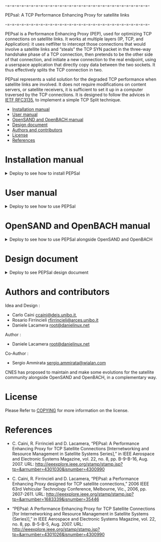 -=-=-=-=-=-=-=-=-=-=-=-=-=-=-=-=-=-=-=-=-=-=-=-=-=-=-=-=-=-=-

PEPsal: A TCP Performance Enhancing Proxy for satellite links

-=-=-=-=-=-=-=-=-=-=-=-=-=-=-=-=-=-=-=-=-=-=-=-=-=-=-=-=-=-=-

PEPsal is a Performance Enhancing Proxy (PEP), used for optimizing TCP connections on satellite links. It works at multiple layers (IP, TCP, and Application): it uses netfilter to intercept those connections that would involve a satellite links and “steals” the TCP SYN packet in the three-way handshake phase of a TCP connection, then pretends to be the other side of that connection, and initiate a new connection to the real endpoint, using a userspace application that directly copy data between the two sockets. It thus effectively splits the TCP connection in two.

PEPsal represents a valid solution for the degraded TCP performance when satellite links are involved. It does not require modifications on content servers, or satellite receivers, it is sufficient to set it up in a computer traversed by the TCP connections.
It is designed to follow the advices in [IETF RFC3135](https://datatracker.ietf.org/doc/html/rfc3135), to implement a simple TCP Split technique.

- [Installation manual](#installation-manual)
- [User manual](#user-manual)
- [OpenSAND and OpenBACH manual](#opensand-and-openbach-manual)
- [Design document](#design-document)
- [Authors and contributors](#authors-and-contributors)
- [License](#license)
- [References](#references)

# Installation manual

<details><summary>Deploy to see how to install PEPSal</summary>

## Requirements

### Computers

PEPsal can be installed on any number of machines. If it installed on one side of a link, the TCP connections will be accelerated only in one way. If it is installed on both ends of the link (symmetrical PEP), the TCP connections will be accelerated both ways.

### Operating System

PEPsal is distributed in debian packages compatible with Ubuntu versions 14.04 and 16.04.

For any other distribution/version, the source code is available for compilation.

## PEPsal installation

PEPsal is distributed via debian packages, stored in the Net4Sat depository.

To get these packages, add this repository to the APT sources list:

On Ubuntu 14.04 LTS or lower

> echo "deb http://packages.net4sat.org/opensand trusty stable" | sudo tee /etc/apt/sources.list.d/opensand.list

On Ubuntu 16.04 LTS or upper

> echo "deb http://packages.net4sat.org/opensand xenial stable" | sudo tee /etc/apt/sources.list.d/opensand.list

Update the apt cache after adding the new repository, and install the pepsal package:

> sudo apt-get update
> sudo apt-get install pepsal

After installation, PEPSal should be running in background as a service. 

</details>

# User manual 

<details><summary>Deploy to see how to use PEPSal</summary>

TODO

</details>

# OpenSAND and OpenBACH manual

<details><summary>Deploy to see how to use PEPSal alongside OpenSAND and OpenBACH</summary>

TODO

</details>

# Design document

<details><summary>Deploy to see PEPSal design document</summary>

TODO

</details>

# Authors and contributors

Idea and Design	: 
- Carlo Caini <ccaini@deis.unibo.it>, 
- Rosario Firrincieli <rfirrincieli@arces.unibo.it>  
- Daniele Lacamera <root@danielinux.net>

Author		: 
- Daniele Lacamera <root@danielinux.net>

Co-Author	: 
- Sergio Ammirata <sergio.ammirata@wialan.com>

CNES has proposed to maintain and make some evolutions for the satellite community alongside OpenSAND and OpenBACH, in a complementary way. 

# License 

Please Refer to [COPYING](https://gitlab.cnes.fr/openbach/pepsal/-/blob/master/COPYING) for more information on the license.

# References

- C. Caini, R. Firrincieli and D. Lacamera, “PEPsal: A Performance Enhancing Proxy for TCP Satellite Connections [Internetworking and Resource Management in Satellite Systems Series],” in IEEE Aerospace and Electronic Systems Magazine, vol. 22, no. 8, pp. B-9-B-16, Aug. 2007. URL: http://ieeexplore.ieee.org/stamp/stamp.jsp?tp=&arnumber=4301030&isnumber=4300990

- C. Caini, R. Firrincieli and D. Lacamera, “PEPsal: a Performance Enhancing Proxy designed for TCP satellite connections,” 2006 IEEE 63rd Vehicular Technology Conference, Melbourne, Vic., 2006, pp. 2607-2611. URL: http://ieeexplore.ieee.org/stamp/stamp.jsp?tp=&arnumber=1683339&isnumber=35446

- “PEPsal: A Performance Enhancing Proxy for TCP Satellite Connections [for Internetworking and Resource Management in Satellite Systems (Series)],” in IEEE Aerospace and Electronic Systems Magazine, vol. 22, no. 8, pp. B-5-B-5, Aug. 2007. URL: http://ieeexplore.ieee.org/stamp/stamp.jsp?tp=&arnumber=4301026&isnumber=4300990

